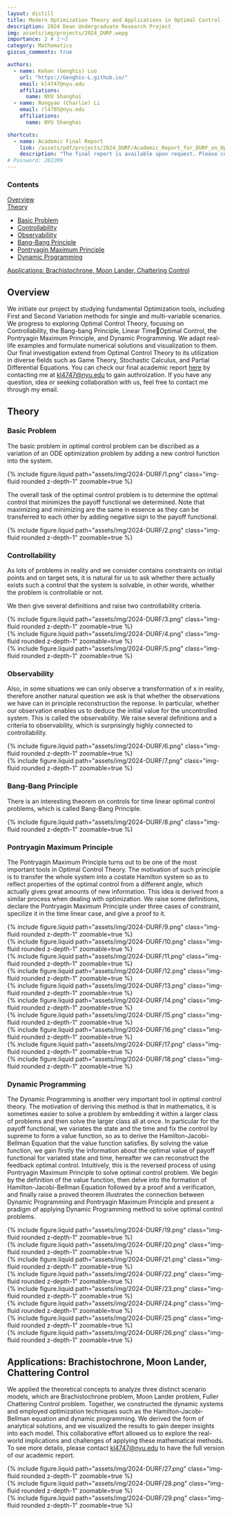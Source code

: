 ```yaml
---
layout: distill
title: Modern Optimization Theory and Applications in Optimal Control
description: 2024 Dean Undergraduate Research Project
img: assets/img/projects/2024_DURF.wepg
importance: 2 # 1～5
category: Mathematics
giscus_comments: true

authors:
  - name: Kehan (Genghis) Luo
    url: "https://Genghis-L.github.io/"
    email: kl4747@nyu.edu
    affiliations:
      name: NYU Shanghai
  - name: Rongyao (Charlie) Li
    email: rl4785@nyu.edu
    affiliations:
      name: NYU Shanghai

shortcuts:
  - name: Academic Final Report
    link: /assets/pdf/projects/2024_DURF/Academic_Report_for_DURF_on_Optimal_Control_Theory.pdf
    description: "The final report is available upon request. Please contact [kl4747@nyu.edu](mailto:kl4747@nyu.edu) for access."
# Password: 202209
---
```


<d-contents>
  <nav class="l-text figcaption">
  <h3>Contents</h3>
    <div><a href="#overview">Overview</a></div>
    <div><a href="#theory">Theory</a></div>
    <ul>
      <li><a href="#basic-problem">Basic Problem</a></li>
      <li><a href="#controllability">Controllability</a></li>
      <li><a href="#observability">Observabiliity</a></li>
      <li><a href="#bang-bang-principle">Bang-Bang Principle</a></li>
      <li><a href="#pontryagin-maximum-principle">Pontryagin Maximum Principle</a></li>
      <li><a href="#dynamic-programming">Dynamic Programming</a></li>
    </ul>
    <div><a href="#applications-brachistochrone-moon-lander-chattering-control">Applications: Brachistochrone, Moon Lander, Chattering Control</a></div>
  </nav>
</d-contents>

## Overview

We initiate our project by studying fundamental Optimization tools, including First and Second Variation methods for single and multi-variable scenarios. We progress to exploring Optimal Control Theory, focusing on Controllability, the Bang-bang Principle, Linear TimeOptimal Control, the Pontryagin Maximum Principle, and Dynamic Programming. We adapt real-life examples and formulate numerical solutions and visualization to them. Our final investigation extend from Optimal Control Theory to its utilization in diverse fields such as Game Theory, Stochastic Calculus, and Partial Differential Equations. You can check our final academic report [here](/assets/pdf/projects/2024_DURF/Academic_Report_for_DURF_on_Optimal_Control_Theory.pdf) by contacting me at [kl4747@nyu.edu](mailto:kl4747@nyu.edu) to gain authroization. If you have any question, idea or seeking collaboration with us, feel free to contact me through my email.

## Theory

### Basic Problem

The basic problem in optimal control problem can be discribed as a variation of an ODE optimization problem by adding a new control function into the system.

<div class="row mt-3">
  <div class="col-sm mt-3 mt-md-0">
    {% include figure.liquid
      path="assets/img/2024-DURF/1.png"
      class="img-fluid rounded z-depth-1"
      zoomable=true
    %}
  </div>
</div>

The overall task of the optimal control problem is to determine the optimal control that minimizes the payoff functional we determined. Note that maximizing and minimizing are the same in essence as they can be transferred to each other by adding negative sign to the payoff functional.

<div class="row mt-3">
  <div class="col-sm mt-3 mt-md-0">
    {% include figure.liquid
      path="assets/img/2024-DURF/2.png"
      class="img-fluid rounded z-depth-1"
      zoomable=true
    %}
  </div>
</div>

### Controllability

As lots of problems in reality and we consider contains constraints on initial points and on target sets, it is natural for us to ask whether there actually exists such a control that the system is solvable, in other words, whether the problem is controllable or not.

We then give several definitions and raise two controllability criteria.

<div class="row mt-3">
  <div class="col-sm-4">
    {% include figure.liquid
      path="assets/img/2024-DURF/3.png"
      class="img-fluid rounded z-depth-1"
      zoomable=true
    %}
  </div>
  <div class="col-sm-4">
    {% include figure.liquid
      path="assets/img/2024-DURF/4.png"
      class="img-fluid rounded z-depth-1"
      zoomable=true
    %}
  </div>
  <div class="col-sm-4">
    {% include figure.liquid
      path="assets/img/2024-DURF/5.png"
      class="img-fluid rounded z-depth-1"
      zoomable=true
    %}
  </div>
</div>

### Observability

Also, in some situations we can only observe a transformation of x in reality, therefore another natural question we ask is that whether the observations we have can in principle reconstruction the reponse. In particular, whether our observation enables us to deduce the initial value for the uncontrolled system. This is called the observability. We raise several definitions and a criteria to observability, which is surprisingly highly connected to controllability.

<div class="row mt-3">
  <div class="col-sm-4">
    {% include figure.liquid
      path="assets/img/2024-DURF/6.png"
      class="img-fluid rounded z-depth-1"
      zoomable=true
    %}
  </div>
  <div class="col-sm-4">
    {% include figure.liquid
      path="assets/img/2024-DURF/7.png"
      class="img-fluid rounded z-depth-1"
      zoomable=true
    %}
  </div>
</div>

### Bang-Bang Principle

There is an interesting theorem on controls for time linear optimal control problems, which is called Bang-Bang Principle.

<div class="row mt-3">
  <div class="col-sm mt-3 mt-md-0">
    {% include figure.liquid
      path="assets/img/2024-DURF/8.png"
      class="img-fluid rounded z-depth-1"
      zoomable=true
    %}
  </div>
</div>

### Pontryagin Maximum Principle

The Pontryagin Maximum Principle turns out to be one of the most important tools in Optimal Control Theory. The motivation of such principle is to transfer the whole system into a costate Hamilton system so as to reflect properties of the optimal control from a different angle, which actually gives great amounts of new information. This idea is derived from a similar process when dealing with optimization. We raise some definitions, declare the Pontryagin Maximum Principle under three cases of constraint, specilize it in the time linear case, and give a proof to it.

<div class="row mt-3">
  <div class="col-sm mt-3 mt-md-0">
    {% include figure.liquid
      path="assets/img/2024-DURF/9.png"
      class="img-fluid rounded z-depth-1"
      zoomable=true
    %}
  </div>
</div>

<div class="row mt-3">
  <div class="col-sm-4">
    {% include figure.liquid
      path="assets/img/2024-DURF/10.png"
      class="img-fluid rounded z-depth-1"
      zoomable=true
    %}
  </div>
  <div class="col-sm-4">
    {% include figure.liquid
      path="assets/img/2024-DURF/11.png"
      class="img-fluid rounded z-depth-1"
      zoomable=true
    %}
  </div>
  <div class="col-sm-4">
    {% include figure.liquid
      path="assets/img/2024-DURF/12.png"
      class="img-fluid rounded z-depth-1"
      zoomable=true
    %}
  </div>
</div>

<div class="row mt-3">
  <div class="col-sm-4">
    {% include figure.liquid
      path="assets/img/2024-DURF/13.png"
      class="img-fluid rounded z-depth-1"
      zoomable=true
    %}
  </div>
  <div class="col-sm-4">
    {% include figure.liquid
      path="assets/img/2024-DURF/14.png"
      class="img-fluid rounded z-depth-1"
      zoomable=true
    %}
  </div>
  <div class="col-sm-4">
    {% include figure.liquid
      path="assets/img/2024-DURF/15.png"
      class="img-fluid rounded z-depth-1"
      zoomable=true
    %}
  </div>
</div>

<div class="row mt-3">
  <div class="col-sm-4">
    {% include figure.liquid
      path="assets/img/2024-DURF/16.png"
      class="img-fluid rounded z-depth-1"
      zoomable=true
    %}
  </div>
  <div class="col-sm-4">
    {% include figure.liquid
      path="assets/img/2024-DURF/17.png"
      class="img-fluid rounded z-depth-1"
      zoomable=true
    %}
  </div>
  <div class="col-sm-4">
    {% include figure.liquid
      path="assets/img/2024-DURF/18.png"
      class="img-fluid rounded z-depth-1"
      zoomable=true
    %}
  </div>
</div>

### Dynamic Programming

The Dynamic Programming is another very important tool in optimal control theory. The motivation of deriving this method is that in mathematics, it is sometimes easier to solve a problem by embedding it within a larger class of problems and then solve the larger class all at once. In particular for the payoff functional, we variates the state and the time and fix the control by supreme to form a value function, so as to derive the Hamilton-Jacobi-Bellman Equation that the value function satisfies. By solving the value function, we gain firstly the information about the optimal value of payoff functional for variated state and time, hereafter we can reconstruct the feedback optimal control. Intuitively, this is the reversed process of using Pontryagin Maximum Principle to solve optimal control problem. We begin by the definition of the value function, then delve into the formation of Hamilton-Jacobi-Bellman Equation followed by a proof and a verification, and finally raise a proved theorem illustrates the connection between Dynamic Programming and Pontryagin Maximum Principle and present a pradigm of applying Dynamic Programming method to solve optimal control problems.

<div class="row mt-3">
  <div class="col-sm-4">
    {% include figure.liquid
      path="assets/img/2024-DURF/19.png"
      class="img-fluid rounded z-depth-1"
      zoomable=true
    %}
  </div>
  <div class="col-sm-4">
    {% include figure.liquid
      path="assets/img/2024-DURF/20.png"
      class="img-fluid rounded z-depth-1"
      zoomable=true
    %}
  </div>
  <div class="col-sm-4">
    {% include figure.liquid
      path="assets/img/2024-DURF/21.png"
      class="img-fluid rounded z-depth-1"
      zoomable=true
    %}
  </div>
</div>

<div class="row mt-3">
  <div class="col-sm-4">
    {% include figure.liquid
      path="assets/img/2024-DURF/22.png"
      class="img-fluid rounded z-depth-1"
      zoomable=true
    %}
  </div>
  <div class="col-sm-4">
    {% include figure.liquid
      path="assets/img/2024-DURF/23.png"
      class="img-fluid rounded z-depth-1"
      zoomable=true
    %}
  </div>
  <div class="col-sm-4">
    {% include figure.liquid
      path="assets/img/2024-DURF/24.png"
      class="img-fluid rounded z-depth-1"
      zoomable=true
    %}
  </div>
</div>

<div class="row mt-3">
  <div class="col-sm-4">
    {% include figure.liquid
      path="assets/img/2024-DURF/25.png"
      class="img-fluid rounded z-depth-1"
      zoomable=true
    %}
  </div>
  <div class="col-sm-4">
    {% include figure.liquid
      path="assets/img/2024-DURF/26.png"
      class="img-fluid rounded z-depth-1"
      zoomable=true
    %}
  </div>
</div>

## Applications: Brachistochrone, Moon Lander, Chattering Control

We applied the theoretical concepts to analyze three distinct scenario models, which are Brachistochrone problem, Moon Lander problem, Fuller Chattering Control problem. Together, we constructed the dynamic systems and employed optimization techniques such as the Hamilton-Jacobi-Bellman equation and dynamic programming. We derived the form of analytical solutions, and we visualized the results to gain deeper insights into each model. This collaborative effort allowed us to explore the real-world implications and challenges of applying these mathematical methods. To see more details, please contact [kl4747@nyu.edu](mailto:kl4747@nyu.edu) to have the full version of our academic report.

<div class="row mt-3">
  <div class="col-sm-4">
    {% include figure.liquid
      path="assets/img/2024-DURF/27.png"
      class="img-fluid rounded z-depth-1"
      zoomable=true
    %}
  </div>
  <div class="col-sm-4">
    {% include figure.liquid
      path="assets/img/2024-DURF/28.png"
      class="img-fluid rounded z-depth-1"
      zoomable=true
    %}
  </div>
  <div class="col-sm-4">
    {% include figure.liquid
      path="assets/img/2024-DURF/29.png"
      class="img-fluid rounded z-depth-1"
      zoomable=true
    %}
  </div>
</div>

